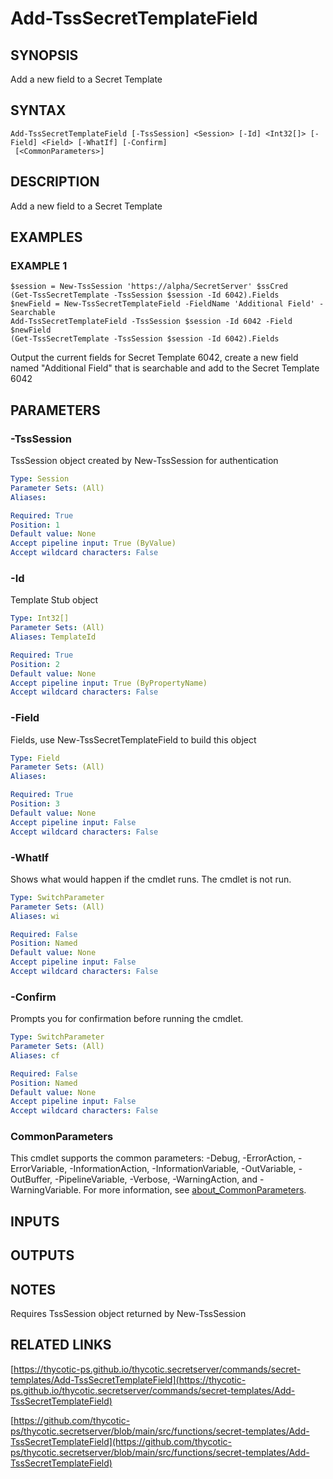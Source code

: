 # Add-TssSecretTemplateField

## SYNOPSIS
Add a new field to a Secret Template

## SYNTAX

```
Add-TssSecretTemplateField [-TssSession] <Session> [-Id] <Int32[]> [-Field] <Field> [-WhatIf] [-Confirm]
 [<CommonParameters>]
```

## DESCRIPTION
Add a new field to a Secret Template

## EXAMPLES

### EXAMPLE 1
```
$session = New-TssSession 'https://alpha/SecretServer' $ssCred
(Get-TssSecretTemplate -TssSession $session -Id 6042).Fields
$newField = New-TssSecretTemplateField -FieldName 'Additional Field' -Searchable
Add-TssSecretTemplateField -TssSession $session -Id 6042 -Field $newField
(Get-TssSecretTemplate -TssSession $session -Id 6042).Fields
```

Output the current fields for Secret Template 6042, create a new field named "Additional Field" that is searchable and add to the Secret Template 6042

## PARAMETERS

### -TssSession
TssSession object created by New-TssSession for authentication

```yaml
Type: Session
Parameter Sets: (All)
Aliases:

Required: True
Position: 1
Default value: None
Accept pipeline input: True (ByValue)
Accept wildcard characters: False
```

### -Id
Template Stub object

```yaml
Type: Int32[]
Parameter Sets: (All)
Aliases: TemplateId

Required: True
Position: 2
Default value: None
Accept pipeline input: True (ByPropertyName)
Accept wildcard characters: False
```

### -Field
Fields, use New-TssSecretTemplateField to build this object

```yaml
Type: Field
Parameter Sets: (All)
Aliases:

Required: True
Position: 3
Default value: None
Accept pipeline input: False
Accept wildcard characters: False
```

### -WhatIf
Shows what would happen if the cmdlet runs.
The cmdlet is not run.

```yaml
Type: SwitchParameter
Parameter Sets: (All)
Aliases: wi

Required: False
Position: Named
Default value: None
Accept pipeline input: False
Accept wildcard characters: False
```

### -Confirm
Prompts you for confirmation before running the cmdlet.

```yaml
Type: SwitchParameter
Parameter Sets: (All)
Aliases: cf

Required: False
Position: Named
Default value: None
Accept pipeline input: False
Accept wildcard characters: False
```

### CommonParameters
This cmdlet supports the common parameters: -Debug, -ErrorAction, -ErrorVariable, -InformationAction, -InformationVariable, -OutVariable, -OutBuffer, -PipelineVariable, -Verbose, -WarningAction, and -WarningVariable. For more information, see [about_CommonParameters](http://go.microsoft.com/fwlink/?LinkID=113216).

## INPUTS

## OUTPUTS

## NOTES
Requires TssSession object returned by New-TssSession

## RELATED LINKS

[https://thycotic-ps.github.io/thycotic.secretserver/commands/secret-templates/Add-TssSecretTemplateField](https://thycotic-ps.github.io/thycotic.secretserver/commands/secret-templates/Add-TssSecretTemplateField)

[https://github.com/thycotic-ps/thycotic.secretserver/blob/main/src/functions/secret-templates/Add-TssSecretTemplateField](https://github.com/thycotic-ps/thycotic.secretserver/blob/main/src/functions/secret-templates/Add-TssSecretTemplateField)

